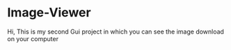 # Image-Viewer
Hi, This is my second Gui project in which you can see the image download on your computer
